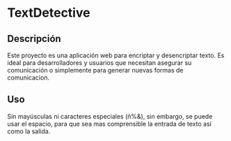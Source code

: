 # TextDetective

## Descripción
Este proyecto es una aplicación web para encriptar y desencriptar texto. 
Es ideal para desarrolladores y usuarios que necesitan asegurar su comunicación o simplemente para generar nuevas formas de comunicacion. 

## Uso
Sin mayúsculas ni caracteres especiales (ñ%&), sin embargo, se puede usar el espacio, para que sea mas comprensible la entrada de texto así como la salida.
